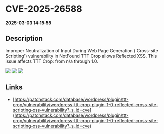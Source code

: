 # CVE-2025-26588

**2025-03-03 14:15:55**

## Description
Improper Neutralization of Input During Web Page Generation ('Cross-site Scripting') vulnerability in NotFound TTT Crop allows Reflected XSS. This issue affects TTT Crop: from n/a through 1.0.

![](https://img.shields.io/static/v1?label=Score&message=7.1&color=red)
![](https://img.shields.io/static/v1?label=Severity&message=HIGH&color=red)
![](https://img.shields.io/static/v1?label=CWE&message=XSS&color=green)

## Links
- [https://patchstack.com/database/wordpress/plugin/ttt-crop/vulnerability/wordpress-ttt-crop-plugin-1-0-reflected-cross-site-scripting-xss-vulnerability?_s_id=cve](https://patchstack.com/database/wordpress/plugin/ttt-crop/vulnerability/wordpress-ttt-crop-plugin-1-0-reflected-cross-site-scripting-xss-vulnerability?_s_id=cve)
